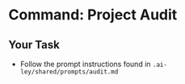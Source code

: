# Command: Project Audit

## Your Task

- Follow the prompt instructions found in `.ai-ley/shared/prompts/audit.md`
